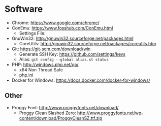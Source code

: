 # Software

- Chrome: https://www.google.com/chrome/
- ConEmu: https://www.fosshub.com/ConEmu.html
  - Settings File:
- GnuWin32: http://gnuwin32.sourceforge.net/packages.html
  - CoreUtils: http://gnuwin32.sourceforge.net/packages/coreutils.htm
- Git: https://git-scm.com/download/win
  - Generate SSH Key: https://github.com/settings/keys
  - Alias: `git config --global alias.st status`
- PHP: http://windows.php.net/qa/ 
  - x64 Non Thread Safe
  - php.ini
- Docker for Windows: https://docs.docker.com/docker-for-windows/

## Other

- Proggy Font: http://www.proggyfonts.net/download/
  - Proggy Clean Slashed Zero: http://www.proggyfonts.net/wp-content/download/ProggyCleanSZ.ttf.zip

